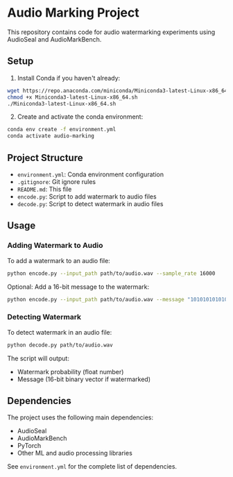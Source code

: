 # Audio Marking Project

This repository contains code for audio watermarking experiments using AudioSeal and AudioMarkBench.

## Setup

1. Install Conda if you haven't already:
```bash
wget https://repo.anaconda.com/miniconda/Miniconda3-latest-Linux-x86_64.sh
chmod +x Miniconda3-latest-Linux-x86_64.sh
./Miniconda3-latest-Linux-x86_64.sh
```

2. Create and activate the conda environment:
```bash
conda env create -f environment.yml
conda activate audio-marking
```

## Project Structure

- `environment.yml`: Conda environment configuration
- `.gitignore`: Git ignore rules
- `README.md`: This file
- `encode.py`: Script to add watermark to audio files
- `decode.py`: Script to detect watermark in audio files

## Usage

### Adding Watermark to Audio

To add a watermark to an audio file:
```bash
python encode.py --input_path path/to/audio.wav --sample_rate 16000
```

Optional: Add a 16-bit message to the watermark:
```bash
python encode.py --input_path path/to/audio.wav --message "1010101010101010"
```

### Detecting Watermark

To detect watermark in an audio file:
```bash
python decode.py path/to/audio.wav
```

The script will output:
- Watermark probability (float number)
- Message (16-bit binary vector if watermarked)

## Dependencies

The project uses the following main dependencies:
- AudioSeal
- AudioMarkBench
- PyTorch
- Other ML and audio processing libraries

See `environment.yml` for the complete list of dependencies.
